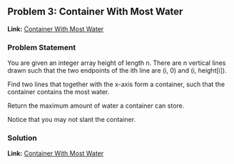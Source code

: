 ## Problem 3: Container With Most Water

**Link:** [Container With Most Water](https://leetcode.com/problems/container-with-most-water/description/?envType=study-plan-v2&envId=leetcode-75)  

### Problem Statement
You are given an integer array height of length n. There are n vertical lines drawn such that the two endpoints of the ith line are (i, 0) and (i, height[i]).

Find two lines that together with the x-axis form a container, such that the container contains the most water.

Return the maximum amount of water a container can store.

Notice that you may not slant the container.

### Solution

**Link:** [Container With Most Water](https://leetcode.com/problems/container-with-most-water/solutions/6482222/easy-two-pointer-approach-with-on-java-b-idl9) 